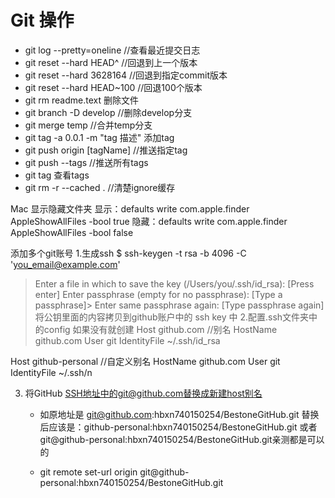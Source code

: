 # Git 操作
* git log --pretty=oneline  //查看最近提交日志
* git reset --hard HEAD^ //回退到上一个版本
* git reset --hard 3628164 //回退到指定commit版本
* git reset --hard HEAD~100 //回退100个版本
* git rm readme.text 删除文件
* git branch -D develop //删除develop分支
* git merge temp  //合并temp分支
* git tag -a 0.0.1 -m "tag 描述" 添加tag
* git push origin [tagName] //推送指定tag
* git push --tags //推送所有tags 
* git tag  查看tags
* git rm -r --cached . //清楚ignore缓存

Mac 显示隐藏文件夹
显示：defaults write com.apple.finder AppleShowAllFiles -bool true
隐藏：defaults write com.apple.finder AppleShowAllFiles -bool false 


添加多个git账号
1.生成ssh 
$ ssh-keygen -t rsa -b 4096 -C 'you_email@example.com'
> Enter a file in which to save the key (/Users/you/.ssh/id_rsa): [Press enter]
> Enter passphrase (empty for no passphrase): [Type a passphrase]> Enter same passphrase again: [Type passphrase again]
将公钥里面的内容拷贝到github账户中的 ssh key 中
2.配置.ssh文件夹中的config 如果没有就创建
  Host github.com  //别名
  HostName github.com
  User git
  IdentityFile ~/.ssh/id_rsa
  
  Host github-personal  //自定义别名
  HostName github.com
  User git
  IdentityFile ~/.ssh/n
  
3. 将GitHub SSH地址中的git@github.com替换成新建host别名
    * 如原地址是 git@github.com:hbxn740150254/BestoneGitHub.git 替换后应该是：github-personal:hbxn740150254/BestoneGitHub.git 或者git@github-personal:hbxn740150254/BestoneGitHub.git亲测都是可以的
    
    * git remote set-url origin git@github-personal:hbxn740150254/BestoneGitHub.git